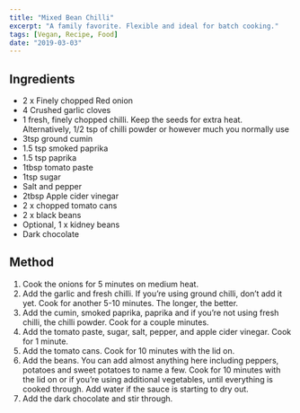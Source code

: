```yaml
---
title: "Mixed Bean Chilli"
excerpt: "A family favorite. Flexible and ideal for batch cooking."
tags: [Vegan, Recipe, Food]
date: "2019-03-03"
---
```


## Ingredients

- 2 x Finely chopped Red onion
- 4 Crushed garlic cloves
- 1 fresh, finely chopped chilli. Keep the seeds for extra heat. Alternatively, 1/2 tsp of chilli powder or however much you normally use
- 3tsp ground cumin
- 1.5 tsp smoked paprika
- 1.5 tsp paprika
- 1tbsp tomato paste
- 1tsp sugar
- Salt and pepper
- 2tbsp Apple cider vinegar
- 2 x chopped tomato cans
- 2 x black beans
- Optional, 1 x kidney beans
- Dark chocolate

## Method

1. Cook the onions for 5 minutes on medium heat.
2. Add the garlic and fresh chilli. If you’re using ground chilli, don’t add it yet. Cook for another 5-10 minutes. The longer, the better.
3. Add the cumin, smoked paprika, paprika and if you’re not using fresh chilli, the chilli powder. Cook for a couple minutes.
4. Add the tomato paste, sugar, salt, pepper, and apple cider vinegar. Cook for 1 minute.
5. Add the tomato cans. Cook for 10 minutes with the lid on.
6. Add the beans. You can add almost anything here including peppers, potatoes and sweet potatoes to name a few. Cook for 10 minutes with the lid on or if you’re using additional vegetables, until everything is cooked through. Add water if the sauce is starting to dry out.
7. Add the dark chocolate and stir through.
